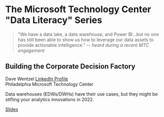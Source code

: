# The Microsoft Technology Center "Data Literacy" Series 

>"We have a data lake, a data warehouse, and Power BI...but no one has still been able to show us how to leverage our data assets to provide actionable intelligence."  -- _heard during a recent MTC engagement_
## Building the Corporate Decision Factory

Dave Wentzel
[LinkedIn Profile](https://linkedin.com/in/dwentzel)  
Philadelphia Microsoft Technology Center  
   


Data warehouses (EDWs/DWHs) have their use cases, but they might be stifling your analytics innovations in 2022.  

 

[Slides](./DecisionFactory.pdf)

